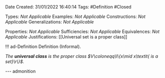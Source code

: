 <br />
<br />

Date Created: 31/01/2022 16:40:14
Tags: #Definition #Closed 

Types: _Not Applicable_
Examples: _Not Applicable_
Constructions: _Not Applicable_
Generalizations: _Not Applicable_

Properties: _Not Applicable_
Sufficiencies: _Not Applicable_
Equivalences: _Not Applicable_
Justifications: [[Universal set is a proper class]]

!!! ad-Definition Definition (Informal).

_The **universal class** is the proper class $V\coloneqq\l\{x\mid x\textit{ is a set}\r\}$._

--- admonition
